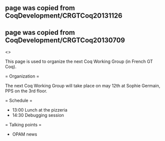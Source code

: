 ## page was copied from CoqDevelopment/CRGTCoq20131126
## page was copied from CoqDevelopment/CRGTCoq20130709
<<TableOfContents>>

This page is used to organize the next Coq Working Group (in French GT Coq).

= Organization =

The next Coq Working Group will take place on may 12th at
Sophie Germain, PPS on the 3rd floor. 

= Schedule =

 * 13:00 Lunch at the pizzeria
 * 14:30 Debugging session

= Talking points =

 * OPAM news
